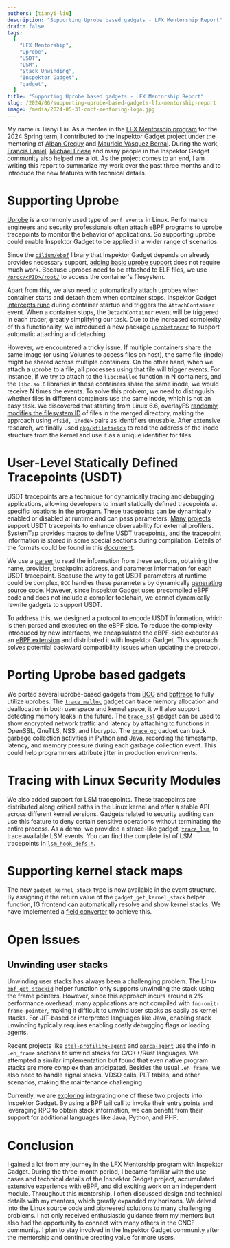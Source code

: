 ```yaml
---
authors: [tianyi-liu]
description: "Supporting Uprobe based gadgets - LFX Mentorship Report"
draft: false
tags:
  [
    "LFX Mentorship",
    "Uprobe",
    "USDT",
    "LSM",
    "Stack Unwinding",
    "Inspektor Gadget",
    "gadget",
  ]
title: "Supporting Uprobe based gadgets - LFX Mentorship Report"
slug: /2024/06/supporting-uprobe-based-gadgets-lfx-mentorship-report
image: /media/2024-05-31-cncf-mentoring-logo.jpg
---
```


My name is Tianyi Liu. As a mentee in the [LFX Mentorship program](https://mentorship.lfx.linuxfoundation.org/project/f016029e-f15f-4ee9-aaf5-5719bee72b59) for the 2024 Spring term, I contributed to the Inspektor Gadget project under the mentoring of [Alban Crequy](https://github.com/alban) and [Mauricio Vásquez Bernal](https://github.com/mauriciovasquezbernal).
During the work, [Francis Laniel](https://github.com/eiffel-fl), [Michael Friese](https://github.com/flyth) and many people in the Inspektor Gadget community also helped me a lot.
As the project comes to an end, I am writing this report to summarize my work over the past three months and to introduce the new features with technical details.

# Supporting Uprobe

[Uprobe](https://lwn.net/Articles/499190/) is a commonly used type of `perf_events` in Linux.
Performance engineers and security professionals often attach eBPF programs to uprobe tracepoints to monitor the behavior of applications.
So supporting uprobe could enable Inspektor Gadget to be applied in a wider range of scenarios.

Since the [`cilium/ebpf`](https://github.com/cilium/ebpf/) library that Inspektor Gadget depends on already provides necessary support,
[adding basic uprobe support](https://github.com/inspektor-gadget/inspektor-gadget/pull/2580) does not require much work.
Because uprobes need to be attached to ELF files, we use [`/proc/<PID>/root/`](https://blog.px.dev/container-filesystems/#how-we-use-this-at-pixie) to access the container's filesystem.

Apart from this, we also need to automatically attach uprobes when container starts and detach them when container stops.
Inspektor Gadget [intercepts runc](https://github.com/inspektor-gadget/inspektor-gadget/blob/main/pkg/runcfanotify/runcfanotify.go) during container startup and triggers the `AttachContainer` event.
When a container stops, the `DetachContainer` event will be triggered in each tracer, greatly simplifying our task.
Due to the increased complexity of this functionality, we introduced a new package [`uprobetracer`](https://github.com/inspektor-gadget/inspektor-gadget/pull/2634) to support automatic attaching and detaching.

However, we encountered a tricky issue.
If multiple containers share the same image (or using Volumes to access files on host), the same file (inode) might be shared across multiple containers.
On the other hand, when we attach a uprobe to a file, all processes using that file will trigger events.
For instance, if we try to attach to the `libc:malloc` function in N containers, and the `libc.so.6` libraries in these containers share the same inode, we would receive N times the events.
To solve this problem, we need to distinguish whether files in different containers use the same inode, which is not an easy task.
We discovered that starting from Linux 6.6, overlayFS [randomly modifies the filesystem ID](https://git.kernel.org/pub/scm/linux/kernel/git/torvalds/linux.git/commit/?id=b0504bfe1b8acdcfb5ef466581d930835ef3c49e) of files in the merged directory, making the approach using `<fsid, inode>` pairs as identifiers unusable.
After extensive research, we finally used [`pkg/kfilefields`](https://github.com/inspektor-gadget/inspektor-gadget/pull/2669) to read the address of the inode structure from the kernel and use it as a unique identifier for files.

# User-Level Statically Defined Tracepoints (USDT)

USDT tracepoints are a technique for dynamically tracing and debugging applications, allowing developers to insert statically defined tracepoints at specific locations in the program.
These tracepoints can be dynamically enabled or disabled at runtime and can pass parameters.
[Many projects](https://www.brendangregg.com/blog/2016-10-12/linux-bcc-nodejs-usdt.html) support USDT tracepoints to enhance observability for external profilers.
SystemTap provides [macros](https://github.com/jav/systemtap/blob/master/includes/sys/sdt.h#L253) to define USDT tracepoints, and the tracepoint information is stored in some special sections during compilation.
Details of the formats could be found in this [document](https://sourceware.org/systemtap/wiki/UserSpaceProbeImplementation).

We use a [parser](https://github.com/inspektor-gadget/inspektor-gadget/pull/2765) to read the information from these sections, obtaining the name, provider, breakpoint address, and parameter information for each USDT tracepoint.
Because the way to get USDT parameters at runtime could be complex, `BCC` handles these parameters by dynamically [generating source code](https://github.com/iovisor/bcc/commit/4ea4af45c0ef09ce02f93cc8d0947fb20a5faf7e).
However, since Inspektor Gadget uses precompiled eBPF code and does not include a compiler toolchain, we cannot dynamically rewrite gadgets to support USDT.

To address this, we designed a protocol to encode USDT information, which is then parsed and executed on the eBPF side.
To reduce the complexity introduced by new interfaces, we encapsulated the eBPF-side executor as an [eBPF extension](https://lore.kernel.org/bpf/20200121005348.2769920-2-ast@kernel.org/) and distributed it with Inspektor Gadget.
This approach solves potential backward compatibility issues when updating the protocol.

# Porting Uprobe based gadgets

We ported several uprobe-based gadgets from [BCC](https://github.com/iovisor/bcc/tree/master/tools) and [bpftrace](https://github.com/bpftrace/bpftrace/tree/master/tools) to fully utilize uprobes.
The [`trace_malloc`](https://artifacthub.io/packages/inspektor-gadget/gadgets/trace-malloc) gadget can trace memory allocation and deallocation in both userspace and kernel space, it will also support detecting memory leaks in the future.
The [`trace_ssl`](https://artifacthub.io/packages/inspektor-gadget/gadgets/trace-ssl) gadget can be used to show encrypted network traffic and latency by attaching to functions in OpenSSL, GnuTLS, NSS, and libcrypto.
The [`trace_gc`](https://github.com/inspektor-gadget/inspektor-gadget/pull/2765) gadget can track garbage collection activities in Python and Java, recording the timestamp, latency, and memory pressure during each garbage collection event.
This could help programmers attribute jitter in production environments.

# Tracing with Linux Security Modules

We also added support for LSM tracepoints.
These tracepoints are distributed along critical paths in the Linux kernel and offer a stable API across different kernel versions.
Gadgets related to security auditing can use this feature to deny certain sensitive operations without terminating the entire process.
As a demo, we provided a strace-like gadget, [`trace_lsm`](https://github.com/inspektor-gadget/inspektor-gadget/tree/main/gadgets/trace_lsm), to trace available LSM events.
You can find the complete list of LSM tracepoints in [`lsm_hook_defs.h`](https://elixir.bootlin.com/linux/latest/source/include/linux/lsm_hook_defs.h).

# Supporting kernel stack maps

The new `gadget_kernel_stack` type is now available in the event structure.
By assigning it the return value of the `gadget_get_kernel_stack` helper function, IG frontend can automatically resolve and show kernel stacks.
We have implemented a [field converter](https://github.com/inspektor-gadget/inspektor-gadget/pull/2671) to achieve this.

# Open Issues

## Unwinding user stacks

Unwinding user stacks has always been a challenging problem.
The Linux [`bpf_get_stackid`](https://man7.org/linux/man-pages/man7/bpf-helpers.7.html) helper function only supports unwinding the stack using the frame pointers.
However, since this approach incurs around a 2% performance overhead, many applications are not compiled with `fno-omit-frame-pointer`, making it difficult to unwind user stacks as easily as kernel stacks.
For JIT-based or interpreted languages like Java, enabling stack unwinding typically requires enabling costly debugging flags or loading agents.

Recent projects like [`otel-profiling-agent`](https://github.com/elastic/otel-profiling-agent?tab=readme-ov-file#stack-unwinding) and [`parca-agent`](https://github.com/parca-dev/parca-agent/blob/main/docs/native-stack-walking/design.md) use the info in `.eh_frame` sections to unwind stacks for C/C++/Rust languages.
We attempted a similar implementation but found that even native program stacks are more complex than anticipated.
Besides the usual `.eh_frame`, we also need to handle signal stacks, VDSO calls, PLT tables, and other scenarios, making the maintenance challenging.

Currently, we are [exploring](https://github.com/elastic/otel-profiling-agent/issues/33) integrating one of these two projects into Inspektor Gadget.
By using a BPF tail call to invoke their entry points and leveraging RPC to obtain stack information, we can benefit from their support for additional languages like Java, Python, and PHP.

# Conclusion

I gained a lot from my journey in the LFX Mentorship program with Inspektor Gadget.
During the three-month period, I became familiar with the use cases and technical details of the Inspektor Gadget project, accumulated extensive experience with eBPF, and did exciting work on an independent module.
Throughout this mentorship, I often discussed design and technical details with my mentors, which greatly expanded my horizons.
We delved into the Linux source code and pioneered solutions to many challenging problems.
I not only received enthusiastic guidance from my mentors but also had the opportunity to connect with many others in the CNCF community.
I plan to stay involved in the Inspektor Gadget community after the mentorship and continue creating value for more users.
